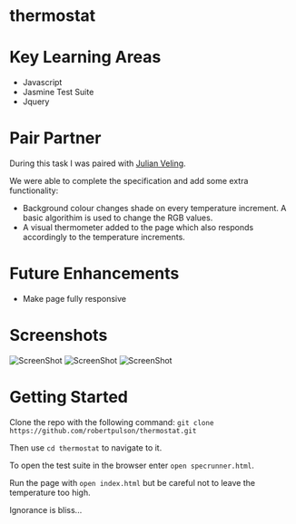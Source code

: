 # thermostat

# Key Learning Areas

* Javascript
* Jasmine Test Suite
* Jquery

# Pair Partner

During this task I was paired with [Julian Veling](https://github.com/veliancreate). 

We were able to complete the specification and add some extra functionality:

* Background colour changes shade on every temperature increment. A basic algorithim is used to change the RGB values.
* A visual thermometer added to the page which also responds accordingly to the temperature increments.

# Future Enhancements

* Make page fully responsive

# Screenshots

![ScreenShot](https://github.com/robertpulson/thermostat/blob/master/screenshots/Screen%20Shot%202015-04-27%20at%2014.43.44.png?raw=true)
![ScreenShot](https://github.com/robertpulson/thermostat/blob/master/screenshots/Screen%20Shot%202015-04-27%20at%2014.44.00.png?raw=true)
![ScreenShot](https://github.com/robertpulson/thermostat/blob/master/screenshots/Screen%20Shot%202015-04-27%20at%2014.44.20.png?raw=true)

# Getting Started

Clone the repo with the following command: `git clone https://github.com/robertpulson/thermostat.git`

Then use `cd thermostat` to navigate to it.

To open the test suite in the browser enter `open specrunner.html`.

Run the page with `open index.html` but be careful not to leave the temperature too high.

Ignorance is bliss...
